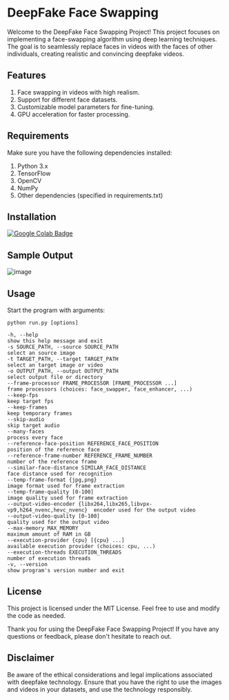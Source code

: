 # DeepFake Face Swapping

Welcome to the DeepFake Face Swapping Project! This project focuses on implementing a face-swapping algorithm using deep learning techniques. The goal is to seamlessly replace faces in videos with the faces of other individuals, creating realistic and convincing deepfake videos.

## Features

1. Face swapping in videos with high realism.
2. Support for different face datasets.
3. Customizable model parameters for fine-tuning.
4. GPU acceleration for faster processing.

## Requirements

Make sure you have the following dependencies installed:

1. Python 3.x
2. TensorFlow
3. OpenCV
4. NumPy
5. Other dependencies (specified in requirements.txt)

## Installation
<div id="badges">
  <a href="https://colab.research.google.com/drive/1Ni2ZXRnH02v-eTpabwfMhUk_ExjJc7Dx?usp=sharing">
    <img src="https://colab.research.google.com/assets/colab-badge.svg" alt="Google Colab Badge"/>
  </a>
</div>

## Sample Output
![image](https://github.com/vclabs/Deepfake/assets/141710657/6166d17a-6958-401e-a37b-f069d06cbda5)

## Usage

Start the program with arguments:

```
python run.py [options]

-h, --help                                                                 show this help message and exit
-s SOURCE_PATH, --source SOURCE_PATH                                       select an source image
-t TARGET_PATH, --target TARGET_PATH                                       select an target image or video
-o OUTPUT_PATH, --output OUTPUT_PATH                                       select output file or directory
--frame-processor FRAME_PROCESSOR [FRAME_PROCESSOR ...]                    frame processors (choices: face_swapper, face_enhancer, ...)
--keep-fps                                                                 keep target fps
--keep-frames                                                              keep temporary frames
--skip-audio                                                               skip target audio
--many-faces                                                               process every face
--reference-face-position REFERENCE_FACE_POSITION                          position of the reference face
--reference-frame-number REFERENCE_FRAME_NUMBER                            number of the reference frame
--similar-face-distance SIMILAR_FACE_DISTANCE                              face distance used for recognition
--temp-frame-format {jpg,png}                                              image format used for frame extraction
--temp-frame-quality [0-100]                                               image quality used for frame extraction
--output-video-encoder {libx264,libx265,libvpx-vp9,h264_nvenc,hevc_nvenc}  encoder used for the output video
--output-video-quality [0-100]                                             quality used for the output video
--max-memory MAX_MEMORY                                                    maximum amount of RAM in GB
--execution-provider {cpu} [{cpu} ...]                                     available execution provider (choices: cpu, ...)
--execution-threads EXECUTION_THREADS                                      number of execution threads
-v, --version                                                              show program's version number and exit
```

## License

This project is licensed under the MIT License. Feel free to use and modify the code as needed.

Thank you for using the DeepFake Face Swapping Project! If you have any questions or feedback, please don't hesitate to reach out.

## Disclaimer 
Be aware of the ethical considerations and legal implications associated with deepfake technology. Ensure that you have the right to use the images and videos in your datasets, and use the technology responsibly.
